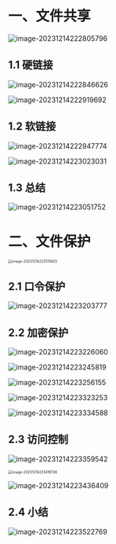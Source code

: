 # 一、文件共享

![image-20231214222805796](25.文件的共享与保护.assets/image-20231214222805796.png)

## 1.1  硬链接

![image-20231214222846626](25.文件的共享与保护.assets/image-20231214222846626.png)

![image-20231214222919692](25.文件的共享与保护.assets/image-20231214222919692.png)

## 1.2  软链接

![image-20231214222947774](25.文件的共享与保护.assets/image-20231214222947774.png)

![image-20231214223023031](25.文件的共享与保护.assets/image-20231214223023031.png)

## 1.3  总结

![image-20231214223051752](25.文件的共享与保护.assets/image-20231214223051752.png)

# 二、文件保护

<img src="25.文件的共享与保护.assets/image-20231214223135825.png" alt="image-20231214223135825" style="zoom:50%;" />

## 2.1 口令保护

![image-20231214223203777](25.文件的共享与保护.assets/image-20231214223203777.png)

## 2.2  加密保护

![image-20231214223226060](25.文件的共享与保护.assets/image-20231214223226060.png)

![image-20231214223245819](25.文件的共享与保护.assets/image-20231214223245819.png)

![image-20231214223256155](25.文件的共享与保护.assets/image-20231214223256155.png)

![image-20231214223323253](25.文件的共享与保护.assets/image-20231214223323253.png)

![image-20231214223334588](25.文件的共享与保护.assets/image-20231214223334588.png)

## 2.3  访问控制

![image-20231214223359542](25.文件的共享与保护.assets/image-20231214223359542.png)

<img src="25.文件的共享与保护.assets/image-20231214223416726.png" alt="image-20231214223416726" style="zoom:50%;" />

![image-20231214223436409](25.文件的共享与保护.assets/image-20231214223436409.png)

## 2.4  小结

![image-20231214223522769](25.文件的共享与保护.assets/image-20231214223522769.png)